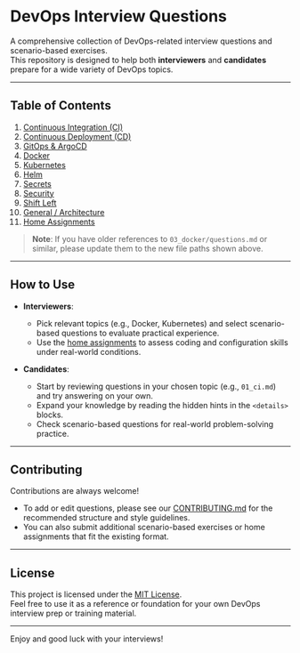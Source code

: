# DevOps Interview Questions

A comprehensive collection of DevOps-related interview questions and scenario-based exercises.  
This repository is designed to help both **interviewers** and **candidates** prepare for a wide variety of DevOps topics.

---

## Table of Contents

1. [Continuous Integration (CI)](./questions/01_ci.md)  
2. [Continuous Deployment (CD)](./questions/02_cd.md)  
3. [GitOps & ArgoCD](./questions/03_gitops.md)  
4. [Docker](./questions/04_docker.md)  
5. [Kubernetes](./questions/05_kubernetes.md)  
6. [Helm](./questions/06_helm.md)  
7. [Secrets](./questions/07_secrets.md)  
8. [Security](./questions/08_security.md)  
9. [Shift Left](./questions/09_shift_left.md)  
10. [General / Architecture](./questions/10_general.md)  
11. [Home Assignments](./home-assignments/assignment_1.md)

> **Note**: If you have older references to `03_docker/questions.md` or similar, please update them to the new file paths shown above.

---

## How to Use

- **Interviewers**: 
  - Pick relevant topics (e.g., Docker, Kubernetes) and select scenario-based questions to evaluate practical experience.  
  - Use the [home assignments](./home-assignments/assignment_1.md) to assess coding and configuration skills under real-world conditions.

- **Candidates**:  
  - Start by reviewing questions in your chosen topic (e.g., `01_ci.md`) and try answering on your own.  
  - Expand your knowledge by reading the hidden hints in the `<details>` blocks.  
  - Check scenario-based questions for real-world problem-solving practice.

---

## Contributing

Contributions are always welcome!  
- To add or edit questions, please see our [CONTRIBUTING.md](./CONTRIBUTING.md) for the recommended structure and style guidelines.  
- You can also submit additional scenario-based exercises or home assignments that fit the existing format.

---

## License

This project is licensed under the [MIT License](./LICENSE).  
Feel free to use it as a reference or foundation for your own DevOps interview prep or training material.

---

Enjoy and good luck with your interviews!
